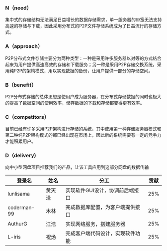 ### N（need）

集中式的存储结构无法满足日益增长的数据存储需求，单一服务器的带宽无法支持高速的存储与下载，因此采用分布式的P2P文件存储系统成为了日益流行的存储方式。

### A（approach）

P2P分布式文件存储主要分为两种类型：一种是采用许多服务器以对等的方式结合起来为用户提供高速高效的存储和下载服务；另一种是采用P2P存储交换系统，采用纯P2P的架构模式，用以实现数据的备份，让用户提供一部分的存储空间。

### B（benefit）

P2P分布式存储的总体思想是使用户成为服务器，在分布式存储数据的同时也极大的提高了数据空间的使用效率，储存数据的下载和存储都变得更有效率。

### C（competitors）

目前已经有许多采用P2P架构进行存储的系统，其中使用第一种存储服务器模式和第二种纯P2P架构模式的都已经出现在市场上，因此新的系统需要有一定的竞争力才能积累用户。

### D（delivery)

向中小型网盘项目推荐我们的产品，让该工具应用到这部分网盘的数据传输


| 登录名    | 姓名   | 分工                             | 贡献 |
| --------- | ------ | -------------------------------- | ---- |
| lunlisama | 黄天泽 | 实现软件GUI设计，协调前后端接口  | 25%  |
| coderman-99 | 木林   | 完成数据库配置，为客户端提供接口 | 25%  |
| AuthurG   | 江浩   | 实现网络服务，搭建服务器         | 25%  |
| L-iris    | 祝炀   | 完成客户端代码设计，实现软件功能 | 25%  |
